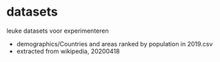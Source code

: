 # datasets
leuke datasets voor experimenteren


* demographics/Countries and areas ranked by population in 2019.csv
* extracted from wikipedia, 20200418


